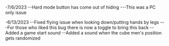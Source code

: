 -7/6/2023
--Hard mode button has come out of hiding
---This was a PC only issue


-6/13/2023
--Fixed flying issue when looking down/putting hands by legs
---For those who liked this bug there is now a toggle to bring this back
--Added a game start sound
--Added a sound when the cube men's position gets randomized
